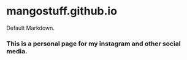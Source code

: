 # mangostuff.github.io

Default Markdown.

### This is a personal page for my instagram and other social media.

